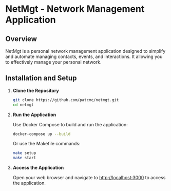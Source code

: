 # NetMgt - Network Management Application

## Overview

NetMgt is a personal network management application designed to simplify and automate managing contacts, events, and interactions. It allowing you to effectively manage your personal network.

## Installation and Setup

1. **Clone the Repository**

    ```bash
    git clone https://github.com/patcmc/netmgt.git
    cd netmgt
    ```

2. **Run the Application**

    Use Docker Compose to build and run the application:

    ```bash
    docker-compose up --build
    ```

    Or use the Makefile commands:

    ```bash
    make setup
    make start
    ```

3. **Access the Application**

    Open your web browser and navigate to [http://localhost:3000](http://localhost:3000) to access the application.
